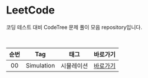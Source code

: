 # LeetCode
코딩 테스트 대비 CodeTree 문제 풀이 모음 repository입니다.

<br>

| 순번 | Tag                          | 태그                | 바로가기 |
| :--: | :--------------------------: | :-----------------: | :-------:|
| 00 | Simulation | 시뮬레이션 | [바로가기](https://github.com/EUNJEONGMUN/CodingTest/tree/main/CodeTree/IntermediateLow/Simulation)|